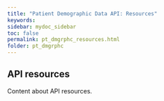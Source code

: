 ```yaml
---
title: "Patient Demographic Data API: Resources"
keywords: 
sidebar: mydoc_sidebar
toc: false
permalink: pt_dmgrphc_resources.html
folder: pt_dmgrphc
---
```


## API resources 

Content about API resources.
